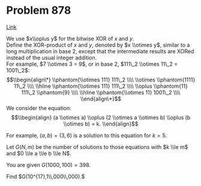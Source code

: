 # Problem 878

[Link](https://projecteuler.net/problem=878)

We use $x\\oplus y$ for the bitwise XOR of $x$ and $y$.  
Define the XOR-product of $x$ and $y$, denoted by $x \\otimes y$, similar to a long multiplication in base $2$, except that the intermediate results are XORed instead of the usual integer addition.  
For example, $7 \\otimes 3 = 9$, or in base $2$, $111\_2 \\otimes 11\_2 = 1001\_2$: $$\\begin{align\*} \\phantom{\\otimes 111} 111\_2 \\\\ \\otimes \\phantom{1111} 11\_2 \\\\ \\hline \\phantom{\\otimes 111} 111\_2 \\\\ \\oplus \\phantom{11} 111\_2 \\phantom{9} \\\\ \\hline \\phantom{\\otimes 11} 1001\_2 \\\\ \\end{align\*}$$ We consider the equation: $$\\begin{align} (a \\otimes a) \\oplus (2 \\otimes a \\otimes b) \\oplus (b \\otimes b) = k. \\end{align}$$ 

For example, $(a, b) = (3, 6)$ is a solution to this equation for $k=5$. 

Let $G(N,m)$ be the number of solutions to those equations with $k \\le m$ and $0 \\le a \\le b \\le N$.

You are given $G(1000,100)=398$. 

Find $G(10^{17},1\\,000\\,000).$